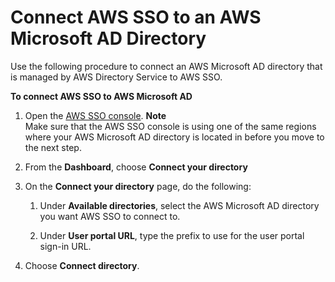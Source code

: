 # Connect AWS SSO to an AWS Microsoft AD Directory<a name="connectonpremad"></a>

Use the following procedure to connect an AWS Microsoft AD directory that is managed by AWS Directory Service to AWS SSO\. 

**To connect AWS SSO to AWS Microsoft AD**

1. Open the [AWS SSO console](https://console.aws.amazon.com/singlesignon)\.
**Note**  
Make sure that the AWS SSO console is using one of the same regions where your AWS Microsoft AD directory is located in before you move to the next step\.

1. From the **Dashboard**, choose **Connect your directory**

1. On the **Connect your directory** page, do the following:

   1. Under **Available directories**, select the AWS Microsoft AD directory you want AWS SSO to connect to\.

   1. Under **User portal URL**, type the prefix to use for the user portal sign\-in URL\.

1. Choose **Connect directory**\.